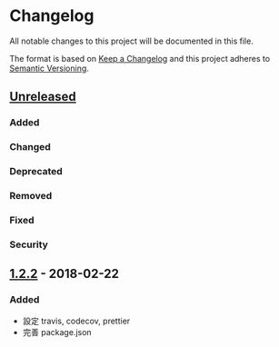 # Changelog

All notable changes to this project will be documented in this file.

The format is based on [Keep a Changelog](http://keepachangelog.com/en/1.0.0/)
and this project adheres to [Semantic Versioning](http://semver.org/spec/v2.0.0.html).

## [Unreleased]

### Added

### Changed

### Deprecated

### Removed

### Fixed

### Security

## [1.2.2] - 2018-02-22

### Added

* 設定 travis, codecov, prettier
* 完善 package.json

[unreleased]: https://github.com/kaddopur/twse/compare/v1.2.2...HEAD
[1.2.2]: https://github.com/kaddopur/twse/compare/v1.2.1...v1.2.2
